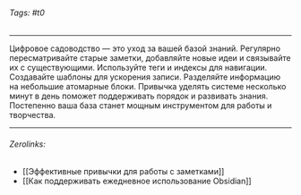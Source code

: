 ###### Tags:  #t0
___
Цифровое садоводство — это уход за вашей базой знаний. Регулярно пересматривайте старые заметки, добавляйте новые идеи и связывайте их с существующими. Используйте теги и индексы для навигации. Создавайте шаблоны для ускорения записи. Разделяйте информацию на небольшие атомарные блоки. Привычка уделять системе несколько минут в день поможет поддерживать порядок и развивать знания. Постепенно ваша база станет мощным инструментом для работы и творчества.
___
###### Zerolinks: 
- [[Эффективные привычки для работы с заметками]]
- [[Как поддерживать ежедневное использование Obsidian]]